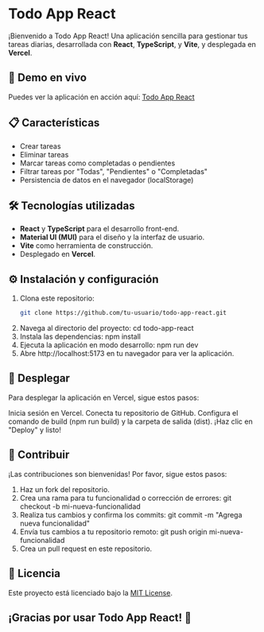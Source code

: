 # Todo App React

¡Bienvenido a Todo App React! Una aplicación sencilla para gestionar tus tareas diarias, desarrollada con **React**, **TypeScript**, y **Vite**, y desplegada en **Vercel**.

## 🚀 Demo en vivo

Puedes ver la aplicación en acción aquí: [Todo App React](https://todo-app-react-kappa-smoky.vercel.app/)

## 📋 Características

- Crear tareas
- Eliminar tareas
- Marcar tareas como completadas o pendientes
- Filtrar tareas por "Todas", "Pendientes" o "Completadas"
- Persistencia de datos en el navegador (localStorage)

## 🛠️ Tecnologías utilizadas

- **React** y **TypeScript** para el desarrollo front-end.
- **Material UI (MUI)** para el diseño y la interfaz de usuario.
- **Vite** como herramienta de construcción.
- Desplegado en **Vercel**.

## ⚙️ Instalación y configuración

1. Clona este repositorio:
   ```bash
   git clone https://github.com/tu-usuario/todo-app-react.git
   ```
2. Navega al directorio del proyecto:
   cd todo-app-react
3. Instala las dependencias:
   npm install
4. Ejecuta la aplicación en modo desarrollo:
   npm run dev
5. Abre http://localhost:5173 en tu navegador para ver la aplicación.

## 🚢 Desplegar

Para desplegar la aplicación en Vercel, sigue estos pasos:

Inicia sesión en Vercel.
Conecta tu repositorio de GitHub.
Configura el comando de build (npm run build) y la carpeta de salida (dist).
¡Haz clic en "Deploy" y listo!

## 🤝 Contribuir

¡Las contribuciones son bienvenidas! Por favor, sigue estos pasos:

1. Haz un fork del repositorio.
2. Crea una rama para tu funcionalidad o corrección de errores:
   git checkout -b mi-nueva-funcionalidad
3. Realiza tus cambios y confirma los commits:
   git commit -m "Agrega nueva funcionalidad"
4. Envía tus cambios a tu repositorio remoto:
   git push origin mi-nueva-funcionalidad
5. Crea un pull request en este repositorio.

## 📝 Licencia

Este proyecto está licenciado bajo la [MIT License](./LICENSE).

## ¡Gracias por usar Todo App React! 🎉
